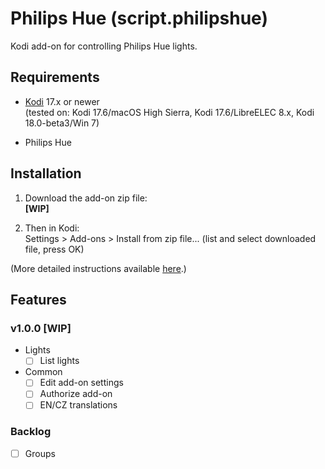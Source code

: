 # Philips Hue (script.philipshue)

Kodi add-on for controlling Philips Hue lights.

## Requirements

- [Kodi](https://kodi.tv) 17.x or newer<br>
    (tested on: Kodi 17.6/macOS High Sierra, Kodi 17.6/LibreELEC 8.x, Kodi 18.0-beta3/Win 7)

- Philips Hue

## Installation

1. Download the add-on zip file:<br>
    **[WIP]**
    <!--[script.philipshue-1.0.0.zip](http://github.com/tommistolercz/script.philipshue/archive/script.philipshue-1.0.0.zip)-->
    
2. Then in Kodi:<br>
    Settings > Add-ons > Install from zip file... (list and select downloaded file, press OK)
    
(More detailed instructions available [here](https://kodi.wiki/view/HOW-TO:Install_add-ons_from_zip_files).)

## Features

### v1.0.0 **[WIP]**

- Lights
    - [ ] List lights
- Common
    - [ ] Edit add-on settings
    - [ ] Authorize add-on
    - [ ] EN/CZ translations

### Backlog

- [ ] Groups
